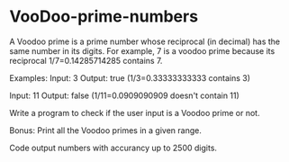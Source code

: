 # VooDoo-prime-numbers

A Voodoo prime is a prime number whose reciprocal (in decimal) has the same
number in its digits. For example, 7 is a voodoo prime because its reciprocal
1/7=0.14285714285 contains 7.

Examples:
Input: 3
Output: true (1/3=0.33333333333 contains 3)

Input: 11
Output: false (1/11=0.0909090909 doesn't contain 11)

Write a program to check if the user input is a Voodoo prime or not.

Bonus: Print all the Voodoo primes in a given range.

Code output numbers with accurancy up to 2500 digits.
